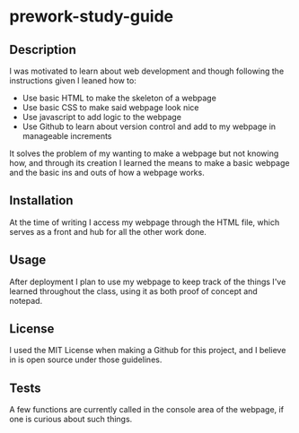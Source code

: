 # prework-study-guide


## Description


I was motivated to learn about web development and though following the instructions given I leaned how to:
- Use basic HTML to make the skeleton of a webpage
- Use basic CSS to make said webpage look nice
- Use javascript to add logic to the webpage
- Use Github to learn about version control and add to my webpage in manageable increments

It solves the problem of my wanting to make a webpage but not knowing how, and through its creation I learned the means to make a basic webpage and the basic ins and outs of how a webpage works.


## Installation

At the time of writing I access my webpage through the HTML file, which serves as a front and hub for all the other work done.

## Usage

After deployment I plan to use my webpage to keep track of the things I've learned throughout the class, using it as both proof of concept and notepad.


## License

I used the MIT License when making a Github for this project, and I believe in is open source under those guidelines.



## Tests

A few functions are currently called in the console area of the webpage, if one is curious about such things.